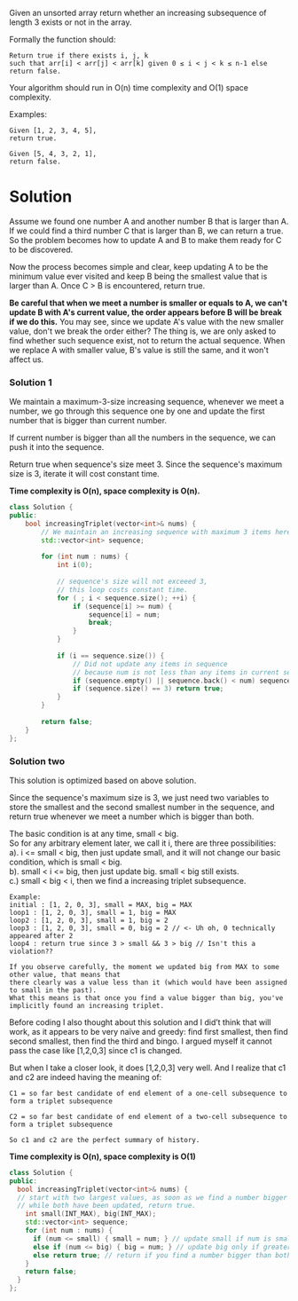 Given an unsorted array return whether an increasing subsequence of length 3 exists or not in the array.

Formally the function should:

```
Return true if there exists i, j, k 
such that arr[i] < arr[j] < arr[k] given 0 ≤ i < j < k ≤ n-1 else return false.
```

Your algorithm should run in O(n) time complexity and O(1) space complexity.

Examples:

```
Given [1, 2, 3, 4, 5],
return true.

Given [5, 4, 3, 2, 1],
return false.
```
    
# Solution

Assume we found one number A and another number B that is larger than A. If we could find a third number C that is larger than B, we can return a true. So the problem becomes how to update A and B to make them ready for C to be discovered.

Now the process becomes simple and clear, keep updating A to be the minimum value ever visited and keep B being the smallest value that is larger than A. Once C > B is encountered, return true.

__Be careful that when we meet a number is smaller or equals to A, we can't update B with A's current value, the order appears before B will be break if we do this.__ You may see, since we update A's value with the new smaller value, don't we break the order either? The thing is, we are only asked to find whether such sequence exist, not to return the actual sequence. When we replace A with smaller value, B's value is still the same, and it won't affect us.

### Solution 1

We maintain a maximum-3-size increasing sequence, whenever we meet a number, we go through this sequence one by one and update the first number that is bigger than current number.

If current number is bigger than all the numbers in the sequence, we can push it into the sequence.

Return true when sequence's size meet 3. Since the sequence's maximum size is 3, iterate it will cost constant time.

__Time complexity is O(n), space complexity is O(n).__

```cpp
class Solution {
public:
    bool increasingTriplet(vector<int>& nums) {
        // We maintain an increasing sequence with maximum 3 items here.
        std::vector<int> sequence;
        
        for (int num : nums) {
            int i(0);
            
            // sequence's size will not exceeed 3,
            // this loop costs constant time.
            for ( ; i < sequence.size(); ++i) {
                if (sequence[i] >= num) {
                    sequence[i] = num;
                    break;
                }
            }
            
            if (i == sequence.size()) { 
                // Did not update any items in sequence
                // because num is not less than any items in current sequence
                if (sequence.empty() || sequence.back() < num) sequence.emplace_back(num);
                if (sequence.size() == 3) return true;
            }
        }
        
        return false;
    }
};
```


### Solution two

This solution is optimized based on above solution.

Since the sequence's maximum size is 3, we just need two variables to store the smallest and the second smallest number in the sequence, and return true whenever we meet a number which is bigger than both.

The basic condition is at any time, small < big.  
So for any arbitrary element later, we call it i, there are three possibilities:  
a). i <= small < big, then just update small, and it will not change our basic condition, which is small < big.  
b). small < i <= big, then just update big. small < big still exists.  
c.) small < big < i, then we find a increasing triplet subsequence.  

```
Example:   
initial : [1, 2, 0, 3], small = MAX, big = MAX
loop1 : [1, 2, 0, 3], small = 1, big = MAX
loop2 : [1, 2, 0, 3], small = 1, big = 2
loop3 : [1, 2, 0, 3], small = 0, big = 2 // <- Uh oh, 0 technically appeared after 2
loop4 : return true since 3 > small && 3 > big // Isn't this a violation??

If you observe carefully, the moment we updated big from MAX to some other value, that means that 
there clearly was a value less than it (which would have been assigned to small in the past). 
What this means is that once you find a value bigger than big, you've implicitly found an increasing triplet.
```

Before coding I also thought about this solution and I did’t think that will work, as it appears to be very naïve and greedy: find first smallest, then find second smallest, then find the third and bingo. I argued myself it cannot pass the case like [1,2,0,3] since c1 is changed.

But when I take a closer look, it does [1,2,0,3] very well. And I realize that c1 and c2 are indeed having the meaning of:

```
C1 = so far best candidate of end element of a one-cell subsequence to form a triplet subsequence

C2 = so far best candidate of end element of a two-cell subsequence to form a triplet subsequence

So c1 and c2 are the perfect summary of history.
```

__Time complexity is O(n), space complexity is O(1)__

```cpp
class Solution {
public:
  bool increasingTriplet(vector<int>& nums) {
  // start with two largest values, as soon as we find a number bigger than both, 
  // while both have been updated, return true.
    int small(INT_MAX), big(INT_MAX);
    std::vector<int> sequence;
    for (int num : nums) {
      if (num <= small) { small = num; } // update small if num is smaller than both
      else if (num <= big) { big = num; } // update big only if greater than small but smaller than big
      else return true; // return if you find a number bigger than both
    }
    return false;
  }
};
```
